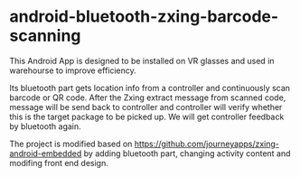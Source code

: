 # android-bluetooth-zxing-barcode-scanning

This Android App is designed to be installed on VR glasses and used in warehourse to improve efficiency.

Its bluetooth part gets location info from a controller and continuously scan barcode or QR code. After the Zxing extract message from scanned code, message will be send back to controller and controller will verify whether this is the target package to be picked up. We will get controller feedback by bluetooth again.

The project is modified based on https://github.com/journeyapps/zxing-android-embedded by adding bluetooth part, changing activity content and modifing front end design.
